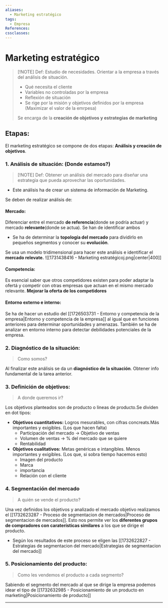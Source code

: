 ```yaml
---
aliases:
  - Marketing estratégico
tags:
  - Empresa
References: 
cssclasses:
---
```

# Marketing estratégico

> [!NOTE] Def: 
> Estudio de necesidades. Orientar a la empresa a través del análisis de situación.
> + Qué necesita el cliente 
> + Variables no controladas por la empresa
> + Reflexión de situación
> + Se rige por la misión y objetivos definidos por la empresa (Maximizar el valor de la emrpesa)
>  
>  Se encarga de la **creación de objetivos y estrategias de marketing**
> 

## Etapas:
El marketing estratégico se compone de dos etapas: **Análisis y creación de objetivos**.

### 1. Análisis de situación: (Donde estamos?)

> [!NOTE] Def: 
> Obtener un análisis del mercado para diseñar una estrategia que pueda aprovechar las oportunidades. 
> 

+ Este análisis ha de crear un sistema de información de Marketing.

Se deben de realizar análisis de:
#### Mercado:
Diferenciar entre el mercado **de referencia**(donde se podría actuar) y mercado **relevante**(donde se actua). Se han de identificar ambos
  
  + Se ha de determinar la **topología del mercado** para dividirlo en pequeños segmentos y conocer su **evolución**.

Se usa un modelo tridimensional para hacer este análisis e identificar el **mercado relevate.**
  ![[1731438416 - Marketing estratégicoj.png|center|400]]
#### Competencia:
Es esencial saber que otros competidores existen para poder adaptar la ofertá y competir con otras empresas que actuan en el mismo mercado relevante. **Mejorar la oferta de los competidores**

#### Entorno externo e interno: 
Se ha de hacer un estudio del [[1726503731 - Entorno y competencia de la empresa|Entorno y competencia de la empresa]] al igual que en funciones anteriores para determinar oportunidades y amenazas. También se ha de analizar en entorno interno para detectar debilidades potenciales de la empresa.


### 2. Diagnóstico de la situación: 
>Como somos?

Al finalizar este análisis se da un **diagnóstico de la situación**. Obtener info fundamental de la tarea anterior. 

### 3. Definición de objetivos: 
> A donde queremos ir?

Los objetivos planteados son de producto o lineas de producto.Se dividen en dot tipos: 
+ **Objetivos cuantitativos:** Logros mesurables, con cifras concreats.Más importantes y exigibles. (Los que hacen falta)
	+ Participación del mercado → Objetivo de ventas
	+ Volumen de ventas → % del mercado que se quiere
	+ Rentabilidad 
+ **Objetivos cualitativos:** Metas genéricas e intangibles. Menos importantes y exigibles. (Los que, si sobra tiempo hacemos esto)
	+ Imagen del producto
	+ Marca 
	+ importancia
	+ Relación con el cliente 
### 4. Segmentación del mercado 
> A quién se vende el producto?

Una vez definidos los objetivos y analizado el mercado objetivo realizamos el [[1732623287 - Proceso de segmentacion de mercados|Proceso de segmentacion de mercados]]. Esto nos permite ver los **diferentes grupos de compradores con caraterísticas similares** a los que se dirige el producto.
+ Según los resultados de este proceso se eligen las [[1732622827 - Estrategias de segmentacion del mercado|Estrategias de segmentacion del mercado]]

### 5. Posicionamiento del producto:
> Como les vendemos el producto a cada segmento?

Sabiendo el segmento del mercado al que se dirige la empresa podemos idear el tipo de [[1732632985 - Posicionamiento de un producto en marketing|Posicionamiento de producto]]




***